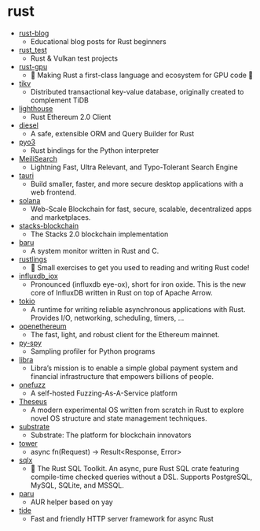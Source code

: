 # rust
- [rust-blog](https://github.com/pretzelhammer/rust-blog)
  - Educational blog posts for Rust beginners
- [rust_test](https://github.com/sebbbi/rust_test)
  - Rust & Vulkan test projects
- [rust-gpu](https://github.com/EmbarkStudios/rust-gpu)
  - 🐉 Making Rust a first-class language and ecosystem for GPU code 🚧
- [tikv](https://github.com/tikv/tikv)
  - Distributed transactional key-value database, originally created to complement TiDB
- [lighthouse](https://github.com/sigp/lighthouse)
  - Rust Ethereum 2.0 Client
- [diesel](https://github.com/diesel-rs/diesel)
  - A safe, extensible ORM and Query Builder for Rust
- [pyo3](https://github.com/PyO3/pyo3)
  - Rust bindings for the Python interpreter
- [MeiliSearch](https://github.com/meilisearch/MeiliSearch)
  - Lightning Fast, Ultra Relevant, and Typo-Tolerant Search Engine
- [tauri](https://github.com/tauri-apps/tauri)
  - Build smaller, faster, and more secure desktop applications with a web frontend.
- [solana](https://github.com/solana-labs/solana)
  - Web-Scale Blockchain for fast, secure, scalable, decentralized apps and marketplaces.
- [stacks-blockchain](https://github.com/blockstack/stacks-blockchain)
  - The Stacks 2.0 blockchain implementation
- [baru](https://github.com/doums/baru)
  - A system monitor written in Rust and C.
- [rustlings](https://github.com/rust-lang/rustlings)
  - 🦀 Small exercises to get you used to reading and writing Rust code!
- [influxdb_iox](https://github.com/influxdata/influxdb_iox)
  - Pronounced (influxdb eye-ox), short for iron oxide. This is the new core of InfluxDB written in Rust on top of Apache Arrow.
- [tokio](https://github.com/tokio-rs/tokio)
  - A runtime for writing reliable asynchronous applications with Rust. Provides I/O, networking, scheduling, timers, ...
- [openethereum](https://github.com/openethereum/openethereum)
  - The fast, light, and robust client for the Ethereum mainnet.
- [py-spy](https://github.com/benfred/py-spy)
  - Sampling profiler for Python programs
- [libra](https://github.com/libra/libra)
  - Libra’s mission is to enable a simple global payment system and financial infrastructure that empowers billions of people.
- [onefuzz](https://github.com/microsoft/onefuzz)
  - A self-hosted Fuzzing-As-A-Service platform
- [Theseus](https://github.com/theseus-os/Theseus)
  - A modern experimental OS written from scratch in Rust to explore novel OS structure and state management techniques.
- [substrate](https://github.com/paritytech/substrate)
  - Substrate: The platform for blockchain innovators
- [tower](https://github.com/tower-rs/tower)
  - async fn(Request) -> Result<Response, Error>
- [sqlx](https://github.com/launchbadge/sqlx)
  - 🧰 The Rust SQL Toolkit. An async, pure Rust SQL crate featuring compile-time checked queries without a DSL. Supports PostgreSQL, MySQL, SQLite, and MSSQL.
- [paru](https://github.com/Morganamilo/paru)
  - AUR helper based on yay
- [tide](https://github.com/http-rs/tide)
  - Fast and friendly HTTP server framework for async Rust
